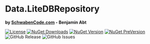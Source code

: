 # Data.LiteDBRepository
**by [SchwabenCode.com](http://www.schwabencode.com) - Benjamin Abt**

[![License](https://img.shields.io/github/license/SchwabenCode/Data.LiteDBRepository.svg?label=License&style=flat-square)](https://www.nuget.org/packages/QuickIO.NET/) 
[![NuGet Downloads](https://img.shields.io/nuget/dt/SchwabenCode.Data.LiteDBRepository.svg?label=NuGet%20Downloads&style=flat-square)](https://www.nuget.org/packages/QuickIO.NET/) [![NuGet Version](https://img.shields.io/nuget/v/SchwabenCode.Data.LiteDBRepository.svg?label=NuGet%20Release&style=flat-square)](https://www.nuget.org/packages/QuickIO.NET/) [![NuGet PreVersion](https://img.shields.io/nuget/vpre/SchwabenCode.Data.LiteDBRepository.svg?label=NuGet%20Pre-Version&style=flat-square)](https://www.nuget.org/packages/QuickIO.NET/) ![GitHub Release](https://img.shields.io/github/release/SchwabenCode/Data.LiteDBRepository.svg?label=GitHub%20Release&style=flat-square) ![GitHub Issues](https://img.shields.io/github/issues/SchwabenCode/Data.LiteDBRepository.svg?label=Open%20Issues&style=flat-square)
